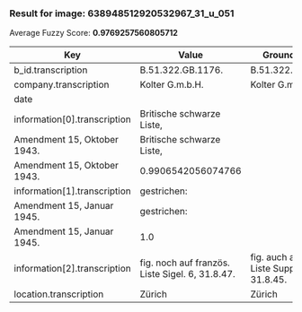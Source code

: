 ### Result for image: 638948512920532967_31_u_051
Average Fuzzy Score: **0.9769257560805712**
<small>

| Key | Value | Ground Truth | Score |
| --- | --- | --- | --- |
| b_id.transcription | B.51.322.GB.1176. | B.51.322.GB.1176. | 1.0 |
| company.transcription | Kolter G.m.b.H. | Kolter G.m.b.H. | 1.0 |
| date |  |  | 1.0 |
| information[0].transcription | Britische schwarze Liste, 
Amendment 15, Oktober 1943. | Britische schwarze Liste,
Amendment 15, Oktober 1943. | 0.9906542056074766 |
| information[1].transcription | gestrichen:
Amendment 15, Januar 1945. | gestrichen:
Amendment 15, Januar 1945. | 1.0 |
| information[2].transcription | fig. noch auf französ. Liste Sigel. 6, 31.8.47. | fig. auch auf franz. Liste Suppl. 6, 31.8.45. | 0.8478260869565217 |
| location.transcription | Zürich | Zürich | 1.0 |

</small>
